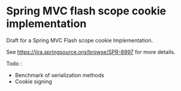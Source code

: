 # Spring MVC flash scope cookie implementation

Draft for a Spring MVC Flash scope cookie Implementation.

See https://jira.springsource.org/browse/SPR-8997 for more details.

Todo :
* Benchmark of serialization methods
* Cookie signing

